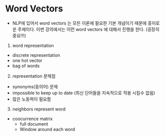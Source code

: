 # Word Vectors

- NLP에 있어서 word vectors 는 모든 이론에 필요한 기본 개념이기 때문에 흥미로운 주제이다.
이번 강의에서는 이런 word vectors 에 대해서 진행을 한다.  (굉장히 중요!!!)


1. word representation 

 -  discrete representation 
 - one hot vector
 - bag of words

2. representation 문제점  
 
 - synonyms(동의어) 문제
 - impossible to keep up to date (최신 단어들을 지속적으로 적용 시킬수 없음)  
 - 많은 노동력이 필요함 
 

3. neighbors represent word

- coocurrence matrix 
    - full document 
    - Window around each word 


